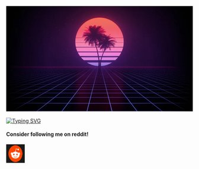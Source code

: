 <img src="Hi.jpg">

<a href="https://git.io/typing-svg"><img src="https://readme-typing-svg.demolab.com?font=Fira+Code&pause=1000&color=90EE90&multiline=true&random=false&width=435&height=150&lines=Hello+%3A3+I'm+EL+POG;I'm+15;I'm+currently+learning+python;My+discord+username+pog_sus+;That's+all+bye+%3C3" alt="Typing SVG" /></a>

<p><h4>Consider following me on reddit!</h4></p>

<p><a href="#" target="_blank" class="external" rel="nofollow"><font color="maroon"><img src="Rd.png" width="50" height="50"></font></font></a> </p>
